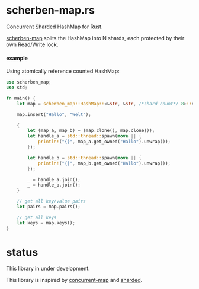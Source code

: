 # scherben-map.rs

Concurrent Sharded HashMap for Rust. 

[scherben-map](https://github.com/mitghi/scherben-map.rs) splits the HashMap into N shards, each protected by their own Read/Write lock.

#### example

Using atomically reference counted HashMap:

```rust
use scherben_map;
use std;

fn main() {
    let map = scherben_map::HashMap::<&str, &str, /*shard count*/ 8>::new_arc();

    map.insert("Hallo", "Welt");

    {
        let (map_a, map_b) = (map.clone(), map.clone());
        let handle_a = std::thread::spawn(move || {
            println!("{}", map_a.get_owned("Hallo").unwrap());
        });

        let handle_b = std::thread::spawn(move || {
            println!("{}", map_b.get_owned("Hallo").unwrap());
        });

        _ = handle_a.join();
        _ = handle_b.join();
    }

    // get all key/value pairs
    let pairs = map.pairs();

    // get all keys
    let keys = map.keys();
}
```

# status

This library in under development.

This library is inspired by [concurrent-map](https://github.com/orcaman/concurrent-map/) and [sharded](https://github.com/nkconnor/sharded/).

